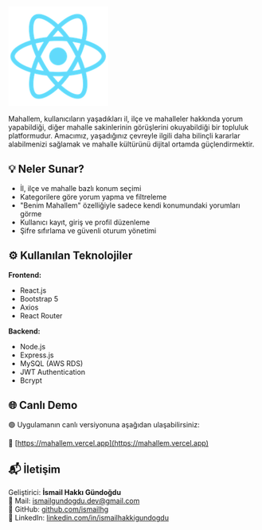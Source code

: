 <img src="frontend/public/logo192.png" alt="Mahallem Logo" width="200" />


Mahallem, kullanıcıların yaşadıkları il, ilçe ve mahalleler hakkında yorum yapabildiği, diğer mahalle sakinlerinin görüşlerini okuyabildiği bir topluluk platformudur. Amacımız, yaşadığınız çevreyle ilgili daha bilinçli kararlar alabilmenizi sağlamak ve mahalle kültürünü dijital ortamda güçlendirmektir.

## 💡 Neler Sunar?

- İl, ilçe ve mahalle bazlı konum seçimi
- Kategorilere göre yorum yapma ve filtreleme
- "Benim Mahallem" özelliğiyle sadece kendi konumundaki yorumları görme
- Kullanıcı kayıt, giriş ve profil düzenleme
- Şifre sıfırlama ve güvenli oturum yönetimi

## ⚙️ Kullanılan Teknolojiler

**Frontend:**

- React.js
- Bootstrap 5
- Axios
- React Router

**Backend:**

- Node.js
- Express.js
- MySQL (AWS RDS)
- JWT Authentication
- Bcrypt

## 🌐 Canlı Demo

🟢 Uygulamanın canlı versiyonuna aşağıdan ulaşabilirsiniz:

🔗 [https://mahallem.vercel.app](https://mahallem.vercel.app)

## 📬 İletişim

Geliştirici: **İsmail Hakkı Gündoğdu**  
📧 Mail: ismailgundogdu.dev@gmail.com  
💼 GitHub: [github.com/ismailhg](https://github.com/ismailhg)  
🔗 LinkedIn: [linkedin.com/in/ismailhakkigundogdu](https://linkedin.com/in/ismailhakkigundogdy)
